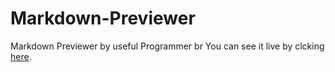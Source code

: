 # Markdown-Previewer
Markdown Previewer by useful Programmer br
You can see it live by clcking [here](https://zeeshan-imran90.github.io/Markdown-Previewer-/).
